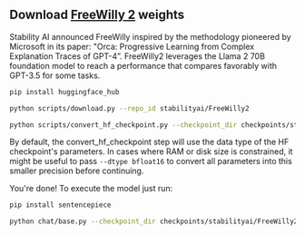 
## Download [FreeWilly 2](https://stability.ai/blog/freewilly-large-instruction-fine-tuned-models) weights

Stability AI announced FreeWilly inspired by the methodology pioneered by Microsoft in its paper: "Orca: Progressive Learning from Complex Explanation Traces of GPT-4”.
FreeWilly2 leverages the Llama 2 70B foundation model to reach a performance that compares favorably with GPT-3.5 for some tasks.


```bash
pip install huggingface_hub

python scripts/download.py --repo_id stabilityai/FreeWilly2

python scripts/convert_hf_checkpoint.py --checkpoint_dir checkpoints/stabilityai/FreeWilly2
```

By default, the convert_hf_checkpoint step will use the data type of the HF checkpoint's parameters. In cases where RAM
or disk size is constrained, it might be useful to pass `--dtype bfloat16` to convert all parameters into this smaller precision before continuing.

You're done! To execute the model just run:

```bash
pip install sentencepiece

python chat/base.py --checkpoint_dir checkpoints/stabilityai/FreeWilly2
```
